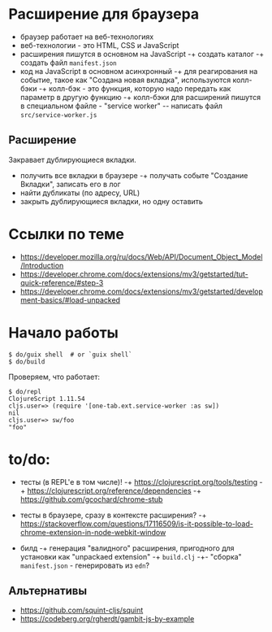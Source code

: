 # Расширение для браузера

- браузер работает на веб-технологиях
- веб-технологии - это HTML, CSS и JavaScript
- расширения пишутся в основном на JavaScript
-+ создать каталог
-+ создать файл `manifest.json`
- код на JavaScript в основном асинхронный
-+ для реагирования на событие, такое как "Создана новая вкладка", используются колл-бэки
-+ колл-бэк - это функция, которую надо передать как параметр в другую функцию
-+ колл-бэки для расширений пишутся в специальном файле - "service worker"
-- написать файл `src/service-worker.js`


## Расширение

Закравает дублирующиеся вкладки.

- получить все вкладки в браузере
-+ получать событе "Создание Вкладки", записать его в лог
- найти дубликаты (по адресу, URL)
- закрыть дублирующиеся вкладки, но одну оставить

# Ссылки по теме

- https://developer.mozilla.org/ru/docs/Web/API/Document_Object_Model/Introduction
- https://developer.chrome.com/docs/extensions/mv3/getstarted/tut-quick-reference/#step-3
- https://developer.chrome.com/docs/extensions/mv3/getstarted/development-basics/#load-unpacked


# Начало работы

```console
$ do/guix shell  # or `guix shell`
$ do/build
```

Проверяем, что работает:

```console
$ do/repl
ClojureScript 1.11.54
cljs.user=> (require '[one-tab.ext.service-worker :as sw])
nil
cljs.user=> sw/foo
"foo"
```

# to/do:

- тесты (в REPL'е в том числе)!
-+ https://clojurescript.org/tools/testing
-+ https://clojurescript.org/reference/dependencies
-+ https://github.com/gcochard/chrome-stub
- тесты в браузере, сразу в контексте расширения?
-+ https://stackoverflow.com/questions/17116509/is-it-possible-to-load-chrome-extension-in-node-webkit-window

- билд
-+ генерация "валидного" расширения, пригодного для установки как "unpackaed extension"
-+ `build.clj`
-+- "сборка" `manifest.json` - генерировать из `edn`?


## Альтернативы

- https://github.com/squint-cljs/squint
- https://codeberg.org/rgherdt/gambit-js-by-example
